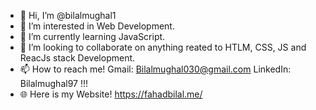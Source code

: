 - 👋 Hi, I’m @bilalmughal1
- 👀 I’m interested in Web Development.
- 🌱 I’m currently learning JavaScript.
- 💞️ I’m looking to collaborate on anything reated to HTLM, CSS, JS and ReacJs stack Development.
- 📫 How to reach me! Gmail: Bilalmughal030@gmail.com   LinkedIn: Bilalmughal97 !!!
- 🌐 Here is my Website! https://fahadbilal.me/ 

<!---
bilalmughal1/bilalmughal1 is a ✨ special ✨ repository because its `README.md` (this file) appears on your GitHub profile.
You can click the Preview link to take a look at your changes.
--->
